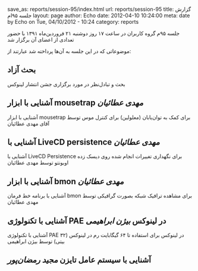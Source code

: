 save_as: reports/session-95/index.html
url: reports/session-95
title: گزارش جلسه ۹۵‌ام
layout: page
author: Echo
date: 2012-04-10 10:24:00
meta: date by Echo on Tue, 04/10/2012 - 10:24
category: reports

جلسه ۹۵م گروه کاربران در ساعت ۱۷ روز دوشنبه ۲۱ فروردین‌ماه ۱۳۹۱ با حضور تعدادی
از اعضای آن برگزار شد


<!--more-->



موضوعاتی که در این جلسه به آن‌ها پرداخته شد عبارتند از:

## بحث آزاد
بحث و تبادل‌نظر در مورد برگزاری جشن انتشار لینوکس  
## آشنایی با ابزار mousetrap *مهدی عطائیان*
آشنایی با ابزار mousetrap برای کمک به توان‌یابان (معلولین) برای کنترل موس
توسط آقای مهدی عطائیان

## آشنایی با LiveCD persistence *مهدی عطائیان*
آشنایی با LiveCD Persistence برای نگهداری تغییرات انجام شده روی دیسک زده
اوبونتو توسط مهدی عطائیان  

## آشنایی با ابزار bmon *مهدی عطائیان*
آشنایی با برنامه خط فرمان bmon برای مشاهده ترافیک شبکه بصورت گرافیکی توسط
مهدی عطائیان  

## آشنایی با تکنولوژی PAE در لینوکس *بیژن ابراهیمی*
آشنایی با تکنولوژی PAE در لینوکس برای استفاده تا ۶۴ گیگابایت رم در لینوکس
(۳۲ بیتی) توسط بیژن ابراهیمی  

## آشنایی با سیستم عامل تایزن *مجید رمضان‌پور*

